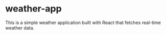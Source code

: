 # weather-app

This is a simple weather application built with React that fetches real-time weather data.
